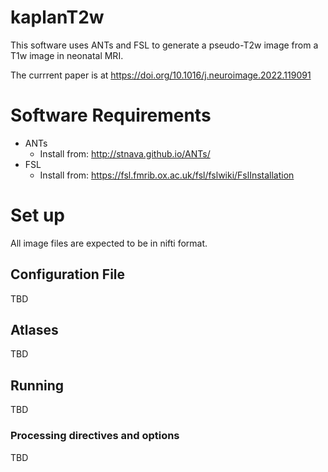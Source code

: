 # kaplanT2w

This software uses ANTs and FSL to generate a pseudo-T2w image from a T1w image in neonatal MRI.

The currrent paper is at https://doi.org/10.1016/j.neuroimage.2022.119091

# Software Requirements
* ANTs
  * Install from: http://stnava.github.io/ANTs/
* FSL
  * Install from: https://fsl.fmrib.ox.ac.uk/fsl/fslwiki/FslInstallation

# Set up
All image files are expected to be in nifti format.

## Configuration File ##
TBD

## Atlases ##
TBD

## Running ##
TBD

### Processing directives and options ###
TBD
